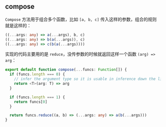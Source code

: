 ## compose

`Compose` 方法用于组合多个函数，比如 `[a, b, c]` 传入这样的参数，组合的规则就是这样的：

```ts
((...args: any) => a(...args), b, c)
((...args: any) => b(a(...args)), c)
((...args: any) => c(b(a(...args))))
```

实现的代码主要用的是 `reduce`，没传参数的时候就返回这样一个函数 `(arg) => arg`：

```ts
export default function compose(...funcs: Function[]) {
  if (funcs.length === 0) {
    // infer the argument type so it is usable in inference down the line
    return <T>(arg: T) => arg
  }

  if (funcs.length === 1) {
    return funcs[0]
  }

  return funcs.reduce((a, b) => (...args: any) => a(b(...args)))
}
```

